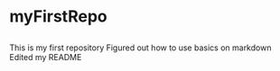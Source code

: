 # myFirstRepo
##

This is my first repository
Figured out how to use basics on markdown
Edited my README
